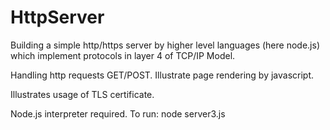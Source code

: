 # HttpServer

Building a simple http/https server by higher level languages (here node.js) which implement protocols in layer 4 of TCP/IP Model.

Handling http requests GET/POST. Illustrate page rendering by javascript.

Illustrates usage of TLS certificate. 

Node.js interpreter required. To run:  node server3.js
